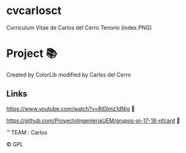 # cvcarlosct
Curriculum Vitae de Carlos del Cerro Tenorio
(index.PNG) 

# Project :books:
Created by ColorLib modified by Carlos del Cerro
 
 ## Links

https://www.youtube.com/watch?v=8tDlmz1dNlg  :movie_camera:

https://github.com/ProyectoIngenieriaUEM/grupos-pi-17-18-nfcard :link:
   
   :tm: TEAM : Carlos
   
   :copyright: GPL
